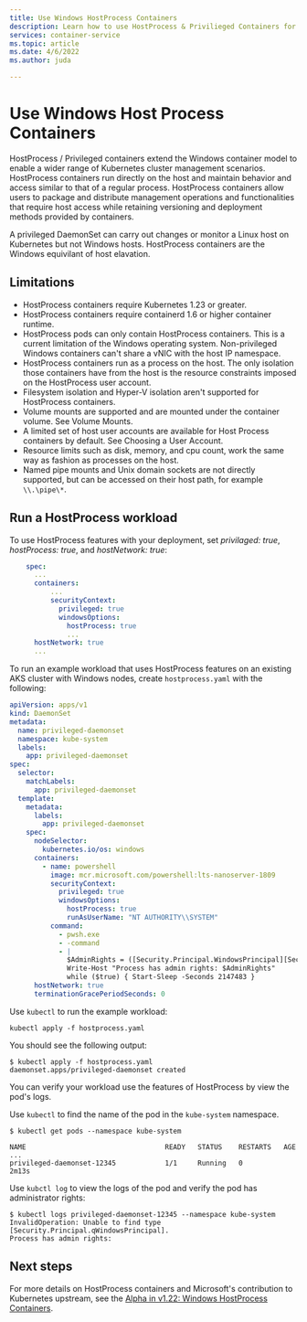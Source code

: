 ```yaml
---
title: Use Windows HostProcess Containers
description: Learn how to use HostProcess & Privilieged Containers for Windows workloads on AKS
services: container-service
ms.topic: article
ms.date: 4/6/2022
ms.author: juda

---
```


# Use Windows Host Process Containers

HostProcess / Privileged containers extend the Windows container model to enable a wider range of Kubernetes cluster management scenarios. HostProcess containers run directly on the host and maintain behavior and access similar to that of a regular process. HostProcess containers allow users to package and distribute management operations and functionalities that require host access while retaining versioning and deployment methods provided by containers.

A privileged DaemonSet can carry out changes or monitor a Linux host on Kubernetes but not Windows hosts. HostProcess containers are the Windows equivilant of host elavation.


## Limitations

* HostProcess containers require Kubernetes 1.23 or greater.
* HostProcess containers require containerd 1.6 or higher container runtime.
* HostProcess pods can only contain HostProcess containers. This is a current limitation of the Windows operating system. Non-privileged Windows containers can't share a vNIC with the host IP namespace.
* HostProcess containers run as a process on the host. The only isolation those containers have from the host is the resource constraints imposed on the HostProcess user account. 
* Filesystem isolation and Hyper-V isolation aren't supported for HostProcess containers.
* Volume mounts are supported and are mounted under the container volume. See Volume Mounts.
* A limited set of host user accounts are available for Host Process containers by default. See Choosing a User Account.
* Resource limits such as disk, memory, and cpu count, work the same way as fashion as processes on the host.
* Named pipe mounts and Unix domain sockets are not directly supported, but can be accessed on their host path, for example `\\.\pipe\*`.


## Run a HostProcess workload

To use HostProcess features with your deployment, set *privilaged: true*, *hostProcess: true*, and *hostNetwork: true*:  

```yml
    spec:
      ...
      containers:
          ...
          securityContext:
            privileged: true
            windowsOptions:
              hostProcess: true
              ...
      hostNetwork: true
      ...
```

To run an example workload that uses HostProcess features on an existing AKS cluster with Windows nodes, create `hostprocess.yaml` with the following:

```yaml
apiVersion: apps/v1
kind: DaemonSet
metadata:
  name: privileged-daemonset
  namespace: kube-system
  labels:
    app: privileged-daemonset
spec:
  selector:
    matchLabels:
      app: privileged-daemonset
  template:
    metadata:
      labels:
        app: privileged-daemonset
    spec:
      nodeSelector:
        kubernetes.io/os: windows
      containers:
        - name: powershell
          image: mcr.microsoft.com/powershell:lts-nanoserver-1809
          securityContext:
            privileged: true
            windowsOptions:
              hostProcess: true
              runAsUserName: "NT AUTHORITY\\SYSTEM"
          command:
            - pwsh.exe
            - -command
            - |
              $AdminRights = ([Security.Principal.WindowsPrincipal][Security.Principal.WindowsIdentity]::GetCurrent()).IsInRole([Security.Principal.WindowsBuiltInRole]"Administrator")
              Write-Host "Process has admin rights: $AdminRights"
              while ($true) { Start-Sleep -Seconds 2147483 }
      hostNetwork: true
      terminationGracePeriodSeconds: 0
```

Use `kubectl` to run the example workload:

```azurecli-interactive
kubectl apply -f hostprocess.yaml
```

You should see the following output:

```output
$ kubectl apply -f hostprocess.yaml
daemonset.apps/privileged-daemonset created
```

You can verify your workload use the features of HostProcess by view the pod's logs.

Use `kubectl` to find the name of the pod in the `kube-system` namespace.

```output
$ kubectl get pods --namespace kube-system

NAME                                  READY   STATUS    RESTARTS   AGE
...
privileged-daemonset-12345            1/1     Running   0          2m13s
```

Use `kubctl log` to view the logs of the pod and verify the pod has administrator rights:

```output
$ kubectl logs privileged-daemonset-12345 --namespace kube-system
InvalidOperation: Unable to find type [Security.Principal.qWindowsPrincipal].
Process has admin rights:
```

## Next steps

For more details on HostProcess containers and Microsoft's contribution to Kubernetes upstream, see the [Alpha in v1.22: Windows HostProcess Containers][blog-post].


<!-- LINKS - External -->
[blog-post]: https://kubernetes.io/blog/2021/08/16/windows-hostprocess-containers/
